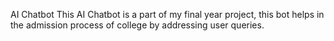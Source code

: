 AI Chatbot
 This AI Chatbot is a part of my final year project, this bot helps in the admission process of college by addressing user queries.
